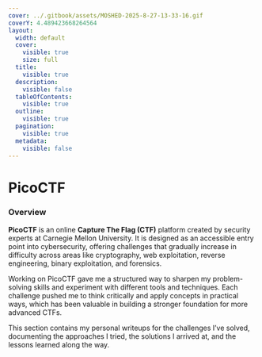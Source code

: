 ```yaml
---
cover: ../.gitbook/assets/MOSHED-2025-8-27-13-33-16.gif
coverY: 4.489423668264564
layout:
  width: default
  cover:
    visible: true
    size: full
  title:
    visible: true
  description:
    visible: false
  tableOfContents:
    visible: true
  outline:
    visible: true
  pagination:
    visible: true
  metadata:
    visible: false
---
```


# PicoCTF

### Overview

**PicoCTF** is an online **Capture The Flag (CTF)** platform created by security experts at Carnegie Mellon University. It is designed as an accessible entry point into cybersecurity, offering challenges that gradually increase in difficulty across areas like cryptography, web exploitation, reverse engineering, binary exploitation, and forensics.

Working on PicoCTF gave me a structured way to sharpen my problem-solving skills and experiment with different tools and techniques. Each challenge pushed me to think critically and apply concepts in practical ways, which has been valuable in building a stronger foundation for more advanced CTFs.

This section contains my personal writeups for the challenges I’ve solved, documenting the approaches I tried, the solutions I arrived at, and the lessons learned along the way.
